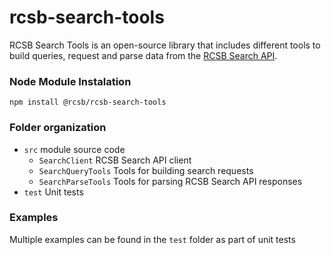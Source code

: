 # rcsb-search-tools

RCSB Search Tools is an open-source library that includes different tools to build queries, request and parse data from the 
[RCSB Search API](https://search.rcsb.org/).

### Node Module Instalation
`npm install @rcsb/rcsb-search-tools`

### Folder organization
- `src` module source code
  - `SearchClient` RCSB Search API client 
  - `SearchQueryTools` Tools for building search requests
  - `SearchParseTools` Tools for parsing RCSB Search API responses
- `test` Unit tests

### Examples

Multiple examples can be found in the `test` folder as part of unit tests
